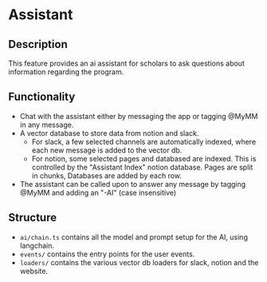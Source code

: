 # Assistant

## Description

This feature provides an ai assistant for scholars to ask questions about information regarding the program.

## Functionality

- Chat with the assistant either by messaging the app or tagging @MyMM in any message.
- A vector database to store data from notion and slack.
  - For slack, a few selected channels are automatically indexed, where each new message is added to the vector db.
  - For notion, some selected pages and databased are indexed. This is controlled by the "Assistant Index" notion database. Pages are split in chunks, Databases are added by each row.
- The assistant can be called upon to answer any message by tagging @MyMM and adding an "-AI" (case insensitive)

## Structure

- `ai/chain.ts` contains all the model and prompt setup for the AI, using langchain.
- `events/` contains the entry points for the user events.
- `loaders/` contains the various vector db loaders for slack, notion and the website.
